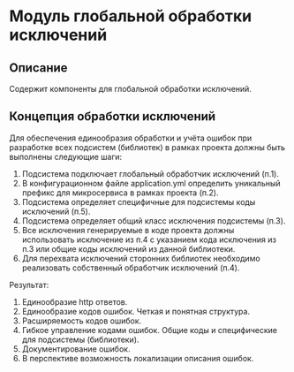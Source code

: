 # Модуль глобальной обработки исключений

## Описание
Содержит компоненты для глобальной обработки исключений.

## Концепция обработки исключений
Для обеспечения единообразия обработки и учёта ошибок при разработке всех подсистем (библиотек) в рамках проекта
должны быть выполнены следующие шаги:
1. Подсистема подключает глобальный обработчик исключений (п.1).
2. В конфигурационном файле application.yml определить уникальный префикс для микросервиса в рамках проекта (п.2).
3. Подсистема определяет специфичные для подсистемы коды исключений (п.5).
4. Подсистема определяет общий класс исключения подсистемы (п.3).
5. Все исключения генерируемые в коде проекта должны использовать исключение из п.4 с указанием кода исключения из п.3
   или общие коды исключений из данной библиотеки.
6. Для перехвата исключений сторонних библиотек необходимо реализовать собственный обработчик исключений (п.4).

Результат:
1. Единообразие http ответов.
2. Единообразие кодов ошибок. Четкая и понятная структура.
3. Расширяемость кодов ошибок.
4. Гибкое управление кодами ошибок. Общие коды и специфические для подсистемы (библиотеки).
5. Документирование ошибок.
6. В перспективе возможность локализации описания ошибок.



